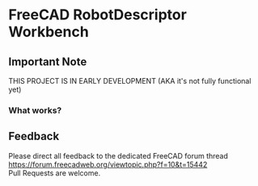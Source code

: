 # FreeCAD RobotDescriptor Workbench


## Important Note 
THIS PROJECT IS IN EARLY DEVELOPMENT (AKA it's not fully functional yet)

### What works?  


## Feedback
Please direct all feedback to the dedicated FreeCAD forum thread 
https://forum.freecadweb.org/viewtopic.php?f=10&t=15442  
Pull Requests are welcome. 

